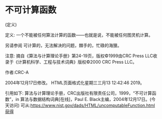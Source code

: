 # 不可计算函数


(定义)



定义:
一个不能被任何算法计算的函数——也就是说，不能被任何图灵机计算。



另请参阅
可计算的，无法解决的问题，棘手的，忙碌的海狸。



注意:
摘自《算法与计算理论手册》第24-19页，版权©1999由CRC Press LLC收录于《计算机科学、工程与技术词典》版权©2000 CRC Press LLC。


作者:CRC-A







2004年12月17日修改。
HTML页面格式化星期三三月13 12:42:46 2019。



引用如下:
算法与计算理论手册，CRC出版社有限责任公司，1999，“不可计算函数”，in
算法与数据结构词典[在线]，Paul E. Black主编，2004年12月17日。(今天访问)
可从:https://www.nist.gov/dads/HTML/uncomputableFunction.html获得